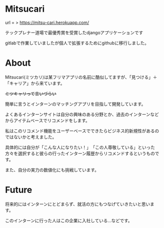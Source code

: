 # Mitsucari
url  = >  https://mitsu-cari.herokuapp.com/

テックプレナー道場で最優秀賞を受賞したdjangoアプリケーションです

gitlabで作業していましたが個人で拡張するためにgithubに移行しました。

# About
Mitsucari(ミツカリ)は某フリマアプリの名前に酷似してますが、「見つける」＋「キャリア」から来ています。

~~ミツキャリって言いづらい~~

簡単に言うとインターンのマッチングアプリを目指して開発しています。

よくあるインターンサイトは自分の興味のある分野とか、過去のインターンなどからアイテムベースでリコメンドをします。

私はこのリコメンド機能をユーザーベースでできたらビジネス的新規性があるのではないかと考えました。

具体的には自分が「こんな人になりたい！」　「この人尊敬している」といった方々を選択すると彼らの行ったインターン履歴からリコメンドするというものです。

また、自分の実力の数値化にも挑戦しています。

# Future
将来的にはインターンにとどまらず、就活の方にもつなげていきたいと思います。

このインターンに行った人はこの企業に入社している...などです。
